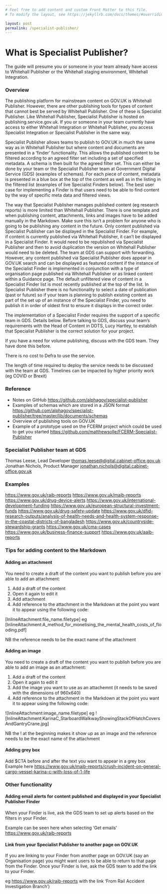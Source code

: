 ```yaml
---
# Feel free to add content and custom Front Matter to this file.
# To modify the layout, see https://jekyllrb.com/docs/themes/#overriding-theme-defaults

layout: post
permalink: /specialist-publisher/
---
```

# What is Specialist Publisher?

The guide will presume you or someone in your team already have access to Whitehall Publisher or the Whitehall staging environment, Whitehall Integration.

### Overview

The publishing platform for mainstream content on GOV.UK is Whitehall Publisher. However, there are other publishing tools for types of content that cannot best be served by Whitehall Publisher. One of these is Specialist Publisher. Like Whitehall Publisher, Specialist Publisher is hosted on publishing.service.gov.uk. If you or someone in your team currently have access to either Whitehall Integration or Whitehall Publisher, you access Specialist Integration or Specialist Publisher in the same way.

Specialist Publisher allows teams to publish to GOV.UK in much the same way as in Whitehall Publisher but where content and documents are presented in a ‘finder’ functionality. This allows the published content to be filtered according to an agreed filter set including a set of specified metadata. A schema is then built for the agreed filter set. This can either be done by your team or the Specialist Publisher team at Government Digital Service (GDS) (examples of schemas). For each piece of content, metadata is presented in a blue box at the top of the content as well as in the listing in the filtered list (examples of live Specialist Finders below). The best user case for implementing a Finder is that users need to be able to find content by the way of specific meta data and filtered views.

The way that Specialist Publisher manages published content (eg research reports) is more limited than Whitehall Publisher. There is one template and when publishing content, attachments, links and images have to be added manually in the Markdown. Make sure this isn’t a problem for anyone who is going to be publishing any content in the future.
Only content published via Specialist Publisher can be displayed in the Specialist Finder. For example, if content is currently published via Whitehall Publisher, it can’t be displayed in a Specialist Finder. It would need to be republished via Specialist Publisher and then to avoid duplication the version on Whitehall Publisher would need to be deleted. The team at GDS can support with forwarding. However, any content published via Specialist Publisher does appear in GOV.UK search and can be displayed as featured content if the instance of the Specialist Finder is implemented in conjunction with a type of organisation page published via Whitehall Publisher or as linked content within a Guidance page.
The default unfiltered view of content in a Specialist Finder list is most recently published at the top of the list. In Specialist Publisher there is no functionality to select a date of publication (past or future) so if your team is planning to publish existing content as part of the set up of an instance of the Specialist Finder, you need to publish it in order of oldest first to ensure it displays in the correct order.

The implementation of a Specialist Finder requires the support of a specific team in GDS. Details below. Before talking to GDS, discuss your team’s requirements with the Head of Content in DDTS, Lucy Hartley, to establish that Specialist Publisher is the correct solution for your project.

If you have a need for volume publishing, discuss with the GDS team. They have done this before.

There is no cost to Defra to use the service.

The length of time required to deploy the service needs to be discussed with the team at GDS. Timelines can be impacted by higher priority work (eg COVID or Brexit)

### Reference

* Notes on GitHub https://github.com/alphagov/specialist-publisher
* Examples of schemas which are stored in a JSON format https://github.com/alphagov/specialist-publisher/tree/master/lib/documents/schemas
* Overview of publishing tools on GOV.UK
* Example of a prototype used on the FCERM project which could be used to get you started https://github.com/matthewsolle/FCERM-Specialist-Publisher

### Specialist Publisher team at GDS

Thomas Leese, Lead Developer thomas.leese@digital.cabinet-office.gov.uk
Jonathan Nichols, Product Manager jonathan.nichols@digital.cabinet-office.gov.uk

### Examples

https://www.gov.uk/raib-reports
https://www.gov.uk/maib-reports
https://www.gov.uk/drug-device-alerts
https://www.gov.uk/international-development-funding
https://www.gov.uk/european-structural-investment-funds
https://www.gov.uk/drug-safety-update
https://www.gov.uk/dfid-research-outputs/analysis-of-health-needs-and-health-system-response-in-the-coastal-districts-of-bangladesh
https://www.gov.uk/countryside-stewardship-grants
https://www.gov.uk/cma-cases
https://www.gov.uk/business-finance-support
https://www.gov.uk/aaib-reports

### Tips for adding content to the Markdown

#### Adding an attachment

You need to create a draft of the content you want to publish before you are able to add an attachment:

1. Add a draft of the content
2. Open it again to edit it
3. Add attachment
4. Add reference to the attachment in the Markdown at the point you want it to appear using the following code:

[InlineAttachment:file_name.filetype]
eg [InlineAttachment:A_method_for_monetising_the_mental_health_costs_of_flooding.pdf]

NB the reference needs to be the exact name of the attachment

#### Adding an image

You need to create a draft of the content you want to publish before you are able to add an image as an attachment:

1. Add a draft of the content
2. Open it again to edit it
3. Add the image you want to use as an attachemnt (it needs to be saved with the dimensions of 960x640)
4. Add reference to the attachment in the Markdown at the point you want it to appear using the following code:

![InlineAttachment:image_name.filetype]
eg ![InlineAttachment:KarinaC_StarboardWalkwayShowingStackOfHatchCoversAndGantryCrane.jpg]

NB the ! at the beginning makes it show up as an image and the reference needs to be the exact name of the attachment

#### Adding grey box

Add $CTA before and after the text you want to appear in a grey box
Example here https://www.gov.uk/maib-reports/crush-incident-on-general-cargo-vessel-karina-c-with-loss-of-1-life

### Other functionality

#### Adding email alerts for content published and displayed in your Specialist Publisher Finder

When your Finder is live, ask the GDS team to set up alerts based on the filters in your Finder.

Example can be seen here when selecting ‘Get emails’ https://www.gov.uk/raib-reports

#### Link from your Specialist Publisher to another page on GOV.UK

If you are linking to your Finder from another page on GOV.UK (say an Organisation page) you might want users to be able to return to that page from the Finder. Once your Finder is live, ask the GDS team to add the link to your Finder.

eg https://www.gov.uk/raib-reports with the link ‘From Rail Accident Investigation Branch’)
